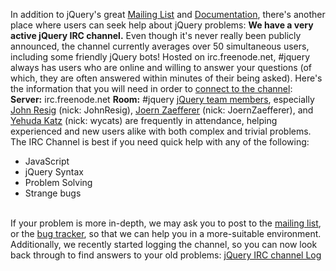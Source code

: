 In addition to jQuery's great [Mailing List](http://jquery.com/discuss/)
and [Documentation](http://docs.jquery.com/Main_Page), there's another
place where users can seek help about jQuery problems: **We have a very
active jQuery IRC channel.** Even though it's never really been publicly
announced, the channel currently averages over 50 simultaneous users,
including some friendly jQuery bots! Hosted on irc.freenode.net,
\#jquery always has users who are online and willing to answer your
questions (of which, they are often answered within minutes of their
being asked). Here's the information that you will need in order to
[connect to the channel](irc://irc.freenode.net/jquery): **Server:**
irc.freenode.net **Room:** \#jquery [jQuery team
members](http://docs.jquery.com/Contributors), especially [John
Resig](http://ejohn.org/) (nick: JohnResig), [Joern
Zaefferer](http://bassistance.de/) (nick: JoernZaefferer), and [Yehuda
Katz](http://yehudakatz.com/) (nick: wycats) are frequently in
attendance, helping experienced and new users alike with both complex
and trivial problems. The IRC Channel is best if you need quick help
with any of the following:

-   JavaScript
-   jQuery Syntax
-   Problem Solving
-   Strange bugs

\
 If your problem is more in-depth, we may ask you to post to the
[mailing list](http://jquery.com/discuss/), or the [bug
tracker](http://jquery.com/dev/bugs/), so that we can help you in a
more-suitable environment. Additionally, we recently started logging the
channel, so you can now look back through to find answers to your old
problems: [jQuery IRC channel Log](http://jquery.com/discuss/irc/)
